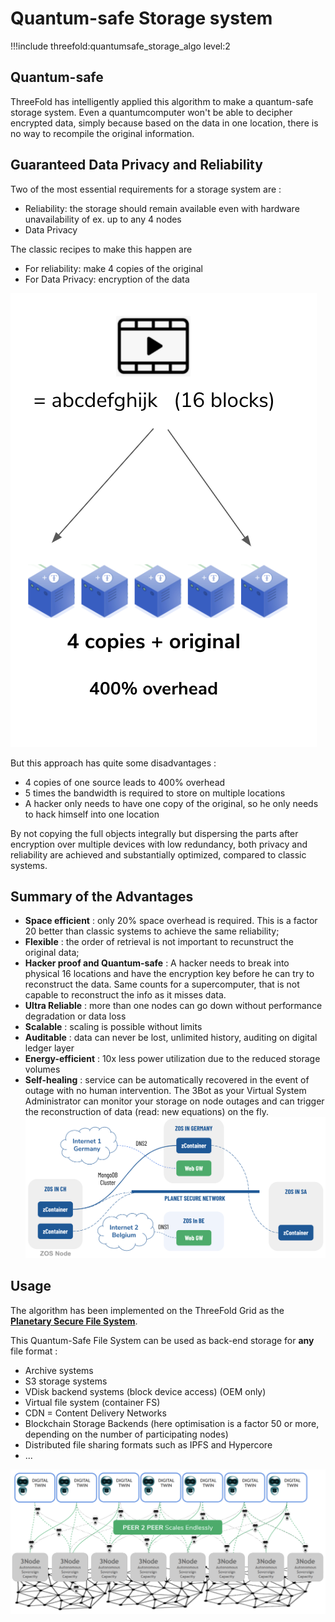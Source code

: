 # Quantum-safe Storage system

!!!include threefold:quantumsafe_storage_algo level:2

## Quantum-safe 

ThreeFold has intelligently applied this algorithm to make a quantum-safe storage system. Even a quantumcomputer won't be able to decipher encrypted data, simply because based on the data in one location, there is no way to recompile the original information. 

## Guaranteed Data Privacy and Reliability 

Two of the most essential requirements for a storage system are : 
- Reliability: the storage should remain available even with hardware unavailability of ex. up to any 4 nodes
- Data Privacy

The classic recipes to make this happen are
- For reliability: make 4 copies of the original
- For Data Privacy: encryption of the data

![](img/archi_storage_oldschool.png)

But this approach has quite some disadvantages :
- 4 copies of one source leads to 400% overhead 
- 5 times the bandwidth is required to store on multiple locations
- A hacker only needs to have one copy of the original, so he only needs to hack himself into one location

By not copying the full objects integrally but dispersing the parts after encryption over multiple devices with low redundancy, both privacy and reliability are achieved and substantially optimized, compared to classic systems.  

## Summary of the Advantages

- **Space efficient** : only 20% space overhead is required. This is a factor 20 better than classic systems to achieve the same reliability; 
- **Flexible** : the order of retrieval is not important to recunstruct the original data;
- **Hacker proof and Quantum-safe** : A hacker needs to break into physical 16 locations and have the encryption key before he can try to reconstruct the data. Same counts for a supercomputer, that is not capable to reconstruct the info as it misses data. 
- **Ultra Reliable** : more than one nodes can go down without performance degradation or data loss
- **Scalable** : scaling is possible without limits
- **Auditable** : data can never be lost, unlimited history, auditing on digital ledger layer
- **Energy-efficient** : 10x less power utilization due to the reduced storage volumes
- **Self-healing** : service can be automatically recovered in the event of outage with no human intervention. The 3Bot as your Virtual System Administrator can monitor your storage on node outages and can trigger the reconstruction of data (read: new equations) on the fly. 
![](img/archi_psn_redundant_selfhealing.png)

## Usage

The algorithm has been implemented on the ThreeFold Grid as the [**Planetary Secure File System**](cloud:threefold_filesystem).

This Quantum-Safe File System can be used as back-end storage for **any** file format : 

- Archive systems
- S3 storage systems
- VDisk backend systems (block device access) (OEM only)
- Virtual file system (container FS)
- CDN = Content Delivery Networks
- Blockchain Storage Backends (here optimisation is a factor 50 or more, depending on the number of participating nodes)
- Distributed file sharing formats such as IPFS and Hypercore
- ...

![](img/archi_usp_scales.png)